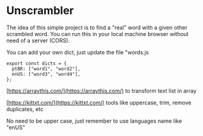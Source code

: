 # Unscrambler

The idea of this simple project is to find a "real" word with a given other scrambled word. You can run this in your local machine browser without need of a server (CORS).

You can add your own dict, just update the file "words.js

```
export const dicts = {
  ptBR: ["word1", "word2"],
  enUS: ["word3", "word4"],
};
```

[https://arraythis.com/](https://arraythis.com/) to transform text list in array

[https://kittxt.com/](https://kittxt.com/) tools like uppercase, trim, remove duplicates, etc

No need to be upper case, just remember to use languages name like "enUS"
